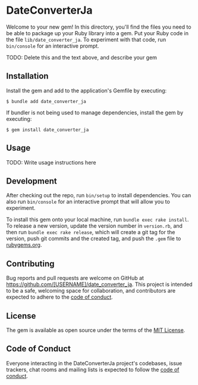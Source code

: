 # DateConverterJa

Welcome to your new gem! In this directory, you'll find the files you need to be able to package up your Ruby library into a gem. Put your Ruby code in the file `lib/date_converter_ja`. To experiment with that code, run `bin/console` for an interactive prompt.

TODO: Delete this and the text above, and describe your gem

## Installation

Install the gem and add to the application's Gemfile by executing:

    $ bundle add date_converter_ja

If bundler is not being used to manage dependencies, install the gem by executing:

    $ gem install date_converter_ja

## Usage

TODO: Write usage instructions here

## Development

After checking out the repo, run `bin/setup` to install dependencies. You can also run `bin/console` for an interactive prompt that will allow you to experiment.

To install this gem onto your local machine, run `bundle exec rake install`. To release a new version, update the version number in `version.rb`, and then run `bundle exec rake release`, which will create a git tag for the version, push git commits and the created tag, and push the `.gem` file to [rubygems.org](https://rubygems.org).

## Contributing

Bug reports and pull requests are welcome on GitHub at https://github.com/[USERNAME]/date_converter_ja. This project is intended to be a safe, welcoming space for collaboration, and contributors are expected to adhere to the [code of conduct](https://github.com/[USERNAME]/date_converter_ja/blob/master/CODE_OF_CONDUCT.md).

## License

The gem is available as open source under the terms of the [MIT License](https://opensource.org/licenses/MIT).

## Code of Conduct

Everyone interacting in the DateConverterJa project's codebases, issue trackers, chat rooms and mailing lists is expected to follow the [code of conduct](https://github.com/[USERNAME]/date_converter_ja/blob/master/CODE_OF_CONDUCT.md).
